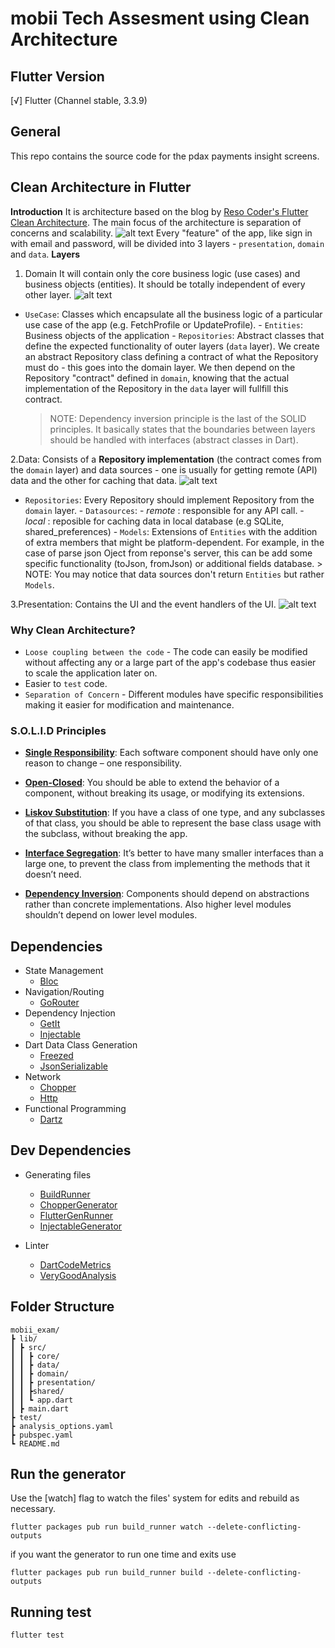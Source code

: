 # mobii Tech Assesment using Clean Architecture

## Flutter Version

[√] Flutter (Channel stable, 3.3.9)

## General

This repo contains the source code for the pdax payments insight screens.

## Clean Architecture in Flutter

**Introduction**
It is architecture based on the blog by [Reso Coder's Flutter Clean Architecture](https://resocoder.com/2019/08/27/flutter-tdd-clean-architecture-course-1-explanation-project-structure/). The main focus of the architecture is separation of concerns and scalability.
![alt text](https://i0.wp.com/resocoder.com/wp-content/uploads/2019/08/Clean-Architecture-Flutter-Diagram.png?w=556&ssl=1)
Every "feature" of the app, like sign in with email and password, will be divided into 3 layers - `presentation`, `domain` and `data`.
**Layers**

1. Domain It will contain only the core business logic (use cases) and business objects (entities). It should be totally independent of every other layer.
   ![alt text](https://i0.wp.com/resocoder.com/wp-content/uploads/2019/08/domain-layer-diagram.png?w=141&ssl=1)

- `UseCase`: Classes which encapsulate all the business logic of a particular use case of the app (e.g. FetchProfile or UpdateProfile). - `Entities`: Business objects of the application - `Repositories`: Abstract classes that define the expected functionality of outer layers (`data` layer).
  We create an abstract Repository class defining a contract of what the Repository must do - this goes into the domain layer. We then depend on the Repository "contract" defined in `domain`, knowing that the actual implementation of the Repository in the `data` layer will fullfill this contract.
  > NOTE: Dependency inversion principle is the last of the SOLID principles. It basically states that the boundaries between layers should be handled with interfaces (abstract classes in Dart).

2.Data: Consists of a **Repository implementation** (the contract comes from the `domain` layer) and data sources - one is usually for getting remote (API) data and the other for caching that data.
   ![alt text](https://i0.wp.com/resocoder.com/wp-content/uploads/2019/08/data-layer-diagram.png?w=329&ssl=1)

- `Repositories`: Every Repository should implement Repository from the `domain` layer. - `Datasources`: - _remote_ : responsible for any API call. - _local_ : reposible for caching data in local database (e.g SQLite, shared_preferences) - `Models`: Extensions of `Entities` with the addition of extra members that might be platform-dependent. For example, in the case of parse json Oject from reponse's server, this can be add some specific functionality (toJson, fromJson) or additional fields database. > NOTE: You may notice that data sources don't return `Entities` but rather `Models`.

3.Presentation: Contains the UI and the event handlers of the UI.
   ![alt text](https://i0.wp.com/resocoder.com/wp-content/uploads/2019/08/presentation-layer-diagram.png?w=287&ssl=1)

### Why Clean Architecture?

- ```Loose coupling between the code``` - The code can easily be modified without affecting any or a large part of the app's codebase thus easier to scale the application later on.
- Easier to ```test``` code.
- ```Separation of Concern``` - Different modules have specific responsibilities making it easier for modification and maintenance.

### S.O.L.I.D Principles

- [**Single Responsibility**](https://en.wikipedia.org/wiki/Single-responsibility_principle): Each software component should have only one reason to change – one responsibility.

- [**Open-Closed**](https://en.wikipedia.org/wiki/Open%E2%80%93closed_principle#:~:text=In%20object%2Doriented%20programming%2C%20the,without%20modifying%20its%20source%20code.): You should be able to extend the behavior of a component, without breaking its usage, or modifying its extensions.

- [**Liskov Substitution**](https://en.wikipedia.org/wiki/Liskov_substitution_principle): If you have a class of one type, and any subclasses of that class, you should be able to represent the base class usage with the subclass, without breaking the app.

- [**Interface Segregation**](https://en.wikipedia.org/wiki/Interface_segregation_principle): It’s better to have many smaller interfaces than a large one, to prevent the class from implementing the methods that it doesn’t need.

- [**Dependency Inversion**](https://en.wikipedia.org/wiki/Dependency_inversion_principle): Components should depend on abstractions rather than concrete implementations. Also higher level modules shouldn’t depend on lower level modules.

## Dependencies

- State Management
  - [Bloc](https://pub.dev/packages/flutter_bloc)
- Navigation/Routing
  - [GoRouter](https://pub.dev/packages/go_router)
- Dependency  Injection
  - [GetIt](https://pub.dev/packages/get_it)
  - [Injectable](https://pub.dev/packages/injectable)
- Dart Data Class Generation
  - [Freezed](https://pub.dev/packages/freezed)
  - [JsonSerializable](https://pub.dev/packages/json_serializable)
- Network
  - [Chopper](https://pub.dev/packages/chopper)
  - [Http](https://pub.dev/packages/http)
- Functional Programming
  - [Dartz](https://pub.dev/packages/dartz)

## Dev Dependencies

- Generating files
  - [BuildRunner](https://pub.dev/packages/build_runner)
  - [ChopperGenerator](https://pub.dev/packages/chopper_generator)
  - [FlutterGenRunner](https://pub.dev/packages/flutter_gen_runner)
  - [InjectableGenerator](https://pub.dev/packages/injectable_generator)

- Linter
  - [DartCodeMetrics](https://pub.dev/packages/dart_code_metrics)
  - [VeryGoodAnalysis](https://pub.dev/packages/very_good_analysis)

## Folder Structure

```text
mobii_exam/
┣ lib/
┃ ┣ src/
┃ ┃ ┣ core/
┃ ┃ ┣ data/
┃ ┃ ┣ domain/
┃ ┃ ┣ presentation/
┃ ┃ ┣shared/
┃ ┃ ┗ app.dart
┃ ┣ main.dart
┣ test/
┣ analysis_options.yaml
┣ pubspec.yaml
┗ README.md

```

## Run the generator  
  
Use the [watch] flag to watch the files' system for edits and rebuild as necessary.  
  
```terminal  
flutter packages pub run build_runner watch --delete-conflicting-outputs
```  
  
if you want the generator to run one time and exits use  
  
```terminal  
flutter packages pub run build_runner build --delete-conflicting-outputs
```

## Running test

```terminal  
flutter test 
```
